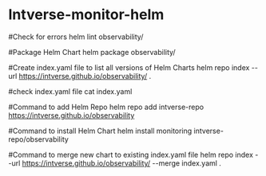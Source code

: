 # Intverse-monitor-helm

#Check for errors
helm lint observability/

#Package Helm Chart
helm package observability/

#Create index.yaml file to list all versions of Helm Charts
helm repo index --url https://intverse.github.io/observability/ .

#check index.yaml file
cat index.yaml

#Command to add Helm Repo
helm repo add intverse-repo https://intverse.github.io/observability

#Command to install Helm Chart
helm install monitoring intverse-repo/observability

#Command to merge new chart to existing index.yaml file
helm repo index --url https://intverse.github.io/observability/ --merge index.yaml .
